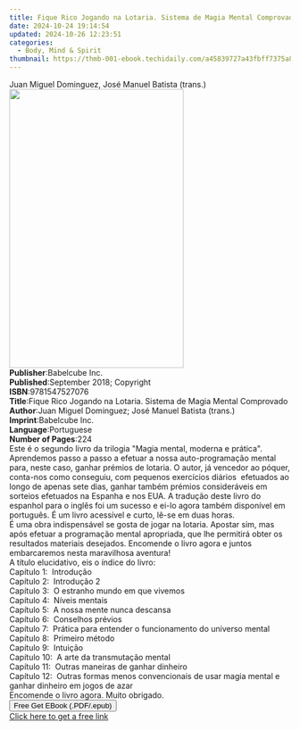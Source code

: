 ```yaml
---
title: Fique Rico Jogando na Lotaria. Sistema de Magia Mental Comprovado | Free Book
date: 2024-10-24 19:14:54
updated: 2024-10-26 12:23:51
categories:
  - Body, Mind & Spirit
thumbnail: https://thmb-001-ebook.techidaily.com/a45839727a43fbff7375a8e68be55b059a88a4ad7abe3cab302f30ff3d91700c.jpg
---
```

<main id="book-container">
  <div class="flex flex-col">
    <div class="book-brief flex-1 py-6 px-4 sm:p-6 md:py-10 md:px-8">
      <!-- brief-->
      <div class="book-brief-main">
        Juan Miguel Dominguez, José Manuel Batista (trans.)
      </div>
    </div>
    <div
      class="book-meta-info flex-1 grid gap-4 col-start-1 col-end-3 row-start-1 sm:mb-6 sm:grid-cols-4 lg:gap-6 lg:col-start-2 lg:row-end-6 lg:row-span-6 lg:mb-0"
    >
      <div
        class="book-meta-info-left place-content-center mt-4 p-4 text-sm leading-6 col-start-2 col-span-2 dark:text-slate-400"
      >
        <img
          class="w-full h-500 object-cover rounded-lg sm:h-255 sm:col-span-2 lg:col-span-full"
          src="https://img-001-ebook.techidaily.com/7c7eaddc9c49790cdda3e1028fec0d3f54284666edef0b2fca00a5c4b90905f2.jpg"
          alt=""
          width="312"
          height="500"
        />
      </div>
      <div
        class="book-meta-info-right mt-2 col-start-1 row-start-2 col-span-3 self-center"
      >
        <!-- meta data  -->
        <div class="flex flex-col px-4 md:px-8">
          <div class="flex-1">
            <strong>Publisher</strong>:<span class="px-2">Babelcube Inc.</span>
          </div>
          <div class="flex-1">
            <strong>Published</strong>:<span class="px-2"
              >September 2018; Copyright</span
            >
          </div>
          <div class="flex-1">
            <strong>ISBN</strong>:<span class="px-2">9781547527076</span>
          </div>
          <div class="flex-1">
            <strong>Title</strong>:<span class="px-2"
              >Fique Rico Jogando na Lotaria. Sistema de Magia Mental
              Comprovado</span
            >
          </div>
          <div class="flex-1">
            <strong>Author</strong>:<span class="px-2"
              >Juan Miguel Dominguez; José Manuel Batista (trans.)</span
            >
          </div>
          <div class="flex-1">
            <strong>Imprint</strong>:<span class="px-2">Babelcube Inc.</span>
          </div>
          <div class="flex-1">
            <strong>Language</strong>:<span class="px-2">Portuguese</span>
          </div>
          <div class="flex-1">
            <strong>Number of Pages</strong>:<span class="px-2">224</span>
          </div>
        </div>
      </div>
    </div>
    <div class="book-description flex-1 py-6 px-4 sm:p-6 md:py-10 md:px-8">
      <div class="book-description-main">
        <div accordion-content="" id="description">
          Este é o segundo livro da trilogia "Magia mental, moderna e prática".
          Aprendemos passo a passo a efetuar a nossa auto-programação mental
          para, neste caso, ganhar prémios de lotaria. O autor, já vencedor ao
          póquer, conta-nos como conseguiu, com pequenos exercícios
          diários&nbsp; efetuados ao longo de apenas sete dias, ganhar também
          prémios consideráveis em sorteios efetuados na Espanha e nos EUA. A
          tradução deste livro do espanhol para o inglês foi um sucesso e ei-lo
          agora também disponível em português. É um livro acessível e curto,
          lê-se em duas horas.<br />É uma obra indispensável se gosta de jogar
          na lotaria. Apostar sim, mas após efetuar a programação mental
          apropriada, que lhe permitirá obter os resultados materiais desejados.
          Encomende o livro agora e juntos&nbsp; embarcaremos nesta maravilhosa
          aventura!<br />A título elucidativo, eis o índice do livro:<br />Capítulo
          1:&nbsp; Introdução<br />Capítulo 2:&nbsp; Introdução 2<br />Capítulo
          3:&nbsp; O estranho mundo em que vivemos<br />Capítulo 4:&nbsp; Níveis
          mentais<br />Capítulo 5:&nbsp; A nossa mente nunca descansa<br />Capítulo
          6:&nbsp; Conselhos prévios<br />Capítulo 7:&nbsp; Prática para
          entender o funcionamento do universo mental<br />Capítulo 8:&nbsp;
          Primeiro método<br />Capítulo 9:&nbsp; Intuição<br />Capítulo
          10:&nbsp; A arte da transmutação mental<br />Capítulo 11:&nbsp; Outras
          maneiras de ganhar dinheiro<br />Capítulo 12:&nbsp; Outras formas
          menos convencionais de usar magia mental e ganhar dinheiro em jogos de
          azar<br />Encomende o livro agora. Muito obrigado.<br />
        </div>
        <div class="accordion-fader"></div>
      </div>
    </div>
    <div class="book-excerpts flex-1 py-6 px-4 sm:p-6 md:py-10 md:px-8"></div>
    <div
      class="book-about-author flex-1 py-6 px-4 sm:p-6 md:py-10 md:px-8"
    ></div>
    <div class="book-free-get flex-1 py-6 px-4 sm:p-6 md:py-10 md:px-8">
      <button
        id="btn-free-get"
        class="bg-blue-500 hover:bg-blue-700 text-white font-bold py-2 px-4 rounded"
      >
        Free Get EBook (.PDF/.epub)
      </button>
      <div id="countdown-display" class="px-2 text-lg mt-2"></div>
      <a
        id="free-link"
        class="hidden bg-blue-500 hover:bg-blue-700 text-white font-bold py-2 px-4 rounded"
        href="https://www.ebooks.com/en-us/book/96171016/fique-rico-jogando-na-lotaria-sistema-de-magia-mental-comprovado/juan-miguel-dominguez/"
        target="_blank"
        >Click here to get a free link</a
      >
    </div>
    <script>
      let countdownTime = 0;
      let countdownInterval = null;
      document
        .getElementById('btn-free-get')
        .addEventListener('click', startCountdown);
      function startCountdown() {
        countdownTime = new Date().getTime() + 60000 * 3;
        countdownInterval = setInterval(updateCountdown, 1000);
        document.getElementById('btn-free-get').disabled = true;
        document
          .getElementById('btn-free-get')
          .classList.add('bg-gray-500', 'cursor-not-allowed');
      }
      function updateCountdown() {
        let currentTime = new Date().getTime();
        let timeLeft = countdownTime - currentTime;
        let secondsLeft = Math.floor(timeLeft / 1000);
        document.getElementById('countdown-display').innerHTML =
          `Remaining time: ${secondsLeft} seconds.`;
        if (secondsLeft <= 0) {
          clearInterval(countdownInterval);
          document.getElementById('btn-free-get').classList.add('hidden');
          document.getElementById('free-link').classList.remove('hidden');
          document.getElementById('countdown-display').innerHTML = '';
        }
      }
    </script>
  </div>
</main>
